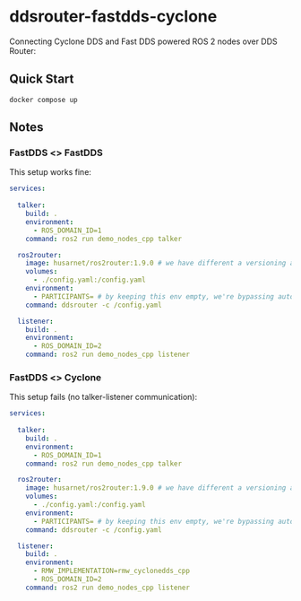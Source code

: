 # ddsrouter-fastdds-cyclone

Connecting Cyclone DDS and Fast DDS powered ROS 2 nodes over DDS Router:

## Quick Start

```
docker compose up
```

## Notes

### FastDDS <> FastDDS

This setup works fine:

```yaml
services:
  
  talker:
    build: .
    environment:
      - ROS_DOMAIN_ID=1
    command: ros2 run demo_nodes_cpp talker

  ros2router:
    image: husarnet/ros2router:1.9.0 # we have different a versioning and we're using DDS Router v2.1.0 inisde this docker image
    volumes:
      - ./config.yaml:/config.yaml
    environment:
      - PARTICIPANTS= # by keeping this env empty, we're bypassing auto-configuring the DDS Router, and we're using the config.yaml file
    command: ddsrouter -c /config.yaml

  listener:
    build: .
    environment:
      - ROS_DOMAIN_ID=2
    command: ros2 run demo_nodes_cpp listener
```

### FastDDS <> Cyclone

This setup fails (no talker-listener communication):

```yaml
services:
  
  talker:
    build: .
    environment:
      - ROS_DOMAIN_ID=1
    command: ros2 run demo_nodes_cpp talker

  ros2router:
    image: husarnet/ros2router:1.9.0 # we have different a versioning and we're using DDS Router v2.1.0 inisde this docker image
    volumes:
      - ./config.yaml:/config.yaml
    environment:
      - PARTICIPANTS= # by keeping this env empty, we're bypassing auto-configuring the DDS Router, and we're using the config.yaml file
    command: ddsrouter -c /config.yaml

  listener:
    build: .
    environment:
      - RMW_IMPLEMENTATION=rmw_cyclonedds_cpp 
      - ROS_DOMAIN_ID=2
    command: ros2 run demo_nodes_cpp listener
```